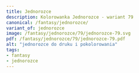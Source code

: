 ```yaml
---
title: Jednorozce
description: Kolorowanka Jednorozce - wariant 79
canonical: /fantasy/jednorozce/
variant_of: jednorozce
image: /fantasy/jednorozce/79/jednorozce-79.svg
pdf: /fantasy/jednorozce/79/jednorozce-79.pdf
alt: "jednorozce do druku i pokolorowania"
tags:
- fantasy
- jednorozce
---
```

